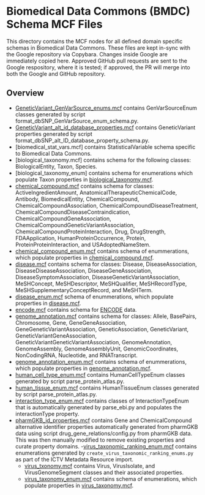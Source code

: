# Biomedical Data Commons (BMDC) Schema MCF Files

This directory contains the MCF nodes for all defined domain specific schemas in Biomedical Data Commons. These files are kept in-sync with the Google repository via Copybara. Changes inside Google are immediately copied here. Approved GitHub pull requests are sent to the Google respository, where it is tested; if approved, the PR will merge into both the Google and GitHub repository.

## Overview

- [GeneticVariant_GenVarSource_enums.mcf](GeneticVariant_GenVarSource_enums.mcf) contains GenVarSourceEnum classes generated by script format_dbSNP_GenVarSource_enum_schema.py.
- [GeneticVariant_alt_id_database_properties.mcf](GeneticVariant_alt_id_database_properties.mcf) contains GeneticVariant properties generated by script format_dbSNP_alt_ID_database_property_schema.py.
- [biomedical_stat_vars.mcf] contains StatisticalVariable schema specific to Biomedical Data Commons.
- [biological_taxonomy.mcf] contains schema for the following classes: BiologicalEntity, Taxon, Species.
- [biological_taxonomy_enum] contains schema for enumerations which populate Taxon properties in [biological_taxonomy.mcf](biological_taxonomy).
- [chemical_compound.mcf](chemical_compound.mcf) contains schema for classes: ActiveIngredientAmount, AnatomicalTherapeuticChemicalCode, Antibody, BiomedicalEntity, ChemicalCompound, ChemicalCompoundAssociation, ChemicalCompoundDiseaseTreatment, ChemicalCompoundDiseaseContraindication, ChemicalCompoundGeneAssociation, ChemicalCompoundGeneticVariantAssociation, ChemicalCompoundProteinInteraction, Drug, DrugStrength, FDAApplication, HumanProteinOccurrence, Protein, ProteinProteinInteraction, and USAdoptedNameStem.
- [chemical_compound_enum.mcf](chemical_compound_enum.mcf) contains schema of enummerations, which populate properties in [chemical_compound.mcf](chemical_compound.mcf).
- [disease.mcf](disease.mcf) contains schema for classes: Disease, DiseaseAssociation, DiseaseDiseaseAssociation, DiseaseGeneAssociation, DiseaseSymptomAssociation, DiseaseGeneticVariantAssociation, MeSHConcept, MeSHDescriptor, MeSHQualifier, MeSHRecordType, MeSHSupplementaryConceptRecord, and MeSHTerm.
- [disease_enum.mcf](disease_enum.mcf) schema of enummerations, which populate properties
  in [disease.mcf](disease.mcf).
- [encode.mcf](encode.mcf) contains schema for [ENCODE](https://www.encodeproject.org/) data.
- [genome_annotation.mcf](genome_annotation.mcf) contains schema for classes: Allele, BasePairs, Chromosome, Gene, GeneGeneAssociation, GeneGeneticVariantAssociation, GeneticAssociation, GeneticVariant, GeneticVariantGeneAssociation, GeneticVariantGeneticVariantAssociation, GenomeAnnotation, GenomeAssembly, GenomeAssemblyUnit, GenomicCoordinates, NonCodingRNA, Nucleotide, and RNATranscript.
- [genome_annotation_enum.mcf](genome_annotation_enum.mcf) contains schema of enummerations, which populate properties in [genome_annotation.mcf](genome_annotation.mcf).
- [human_cell_type_enum.mcf](human_cell_type_enum.mcf) contains HumanCellTypeEnum classes generated by
  script parse_protein_atlas.py.
- [human_tissue_enum.mcf](human_tissue_enum.mcf) contains HumanTissueEnum classes generated by script
  parse_protein_atlas.py.
- [interaction_type_enum.mcf](interaction_type_enum.mcf) contains classes of InteractionTypeEnum that
  is automatically generated by parse_ebi.py and populates the interactionType
  property.
- [pharmGKB_id_properties.mcf](pharmGKB_id_properties.mcf) contains Gene and ChemicalCompound alternative
  identifier properties automatically generated from pharmGKB data using
  script drug_gene_relations/config.py from pharmGKB data. This was then
  manually modified to remove existing properties and curate property domains.
  -[virus_taxonomic_ranking_enum.mcf](virus_taxonomic_ranking_enum.mcf) contains enumerations generated by `create_virus_taxonomic_ranking_enums.py` as part of the ICTV Metadata Resource import.
  - [virus_txonomy.mcf](virus_taxonomy.mcf) contains Virus, VirusIsolate, and VirusGenomeSegment classes and their associated properties.
  - [virus_taxonomy_enum.mcf](virus_taxonomy_enum.mcf) contains schema of enumerations, which populate properties in [virus_taxonomy.mcf](virus_taxonomy.mcf).
